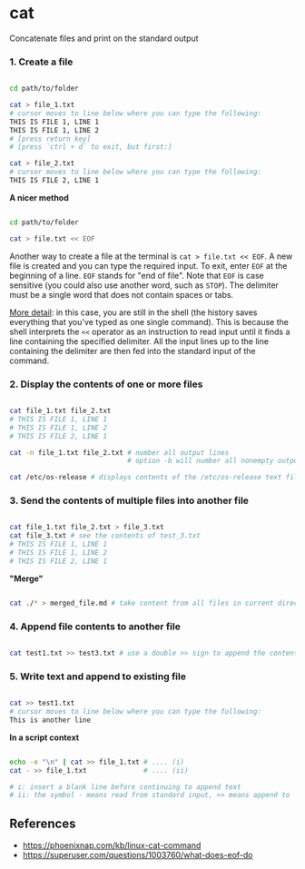 # cat

Concatenate files and print on the standard output

### 1. Create a file

```Bash

cd path/to/folder

cat > file_1.txt
# cursor moves to line below where you can type the following:
THIS IS FILE 1, LINE 1
THIS IS FILE 1, LINE 2
# [press return key]
# [press `ctrl + d` to exit, but first:]

cat > file_2.txt
# cursor moves to line below where you can type the following:
THIS IS FILE 2, LINE 1

```

**A nicer method**

```Bash

cd path/to/folder

cat > file.txt << EOF

```

Another way to create a file at the terminal is `cat > file.txt << EOF`. A new file is created and
you can type the required input. To exit, enter `EOF` at the beginning of a line. `EOF` stands
for "end of file". Note that `EOF` is case sensitive (you could also use another word, such as
`STOP`). The delimiter must be a single word that does not contain spaces or tabs.

[More detail][link_1]: in this case, you are still in the shell (the history saves everything that
you've typed as one single command). This is because the shell interprets the `<<` operator as an
instruction to read input until it finds a line containing the specified delimiter. All the input
lines up to the line containing the delimiter are then fed into the standard input of the
command. 

### 2. Display the contents of one or more files

```Bash

cat file_1.txt file_2.txt
# THIS IS FILE 1, LINE 1
# THIS IS FILE 1, LINE 2
# THIS IS FILE 2, LINE 1

cat -n file_1.txt file_2.txt # number all output lines
                             # option -b will number all nonempty output lines

cat /etc/os-release # displays contents of the /etc/os-release text file 

```

### 3. Send the contents of multiple files into another file

```Bash

cat file_1.txt file_2.txt > file_3.txt
cat file_3.txt # see the contents of test_3.txt
# THIS IS FILE 1, LINE 1
# THIS IS FILE 1, LINE 2
# THIS IS FILE 2, LINE 1

```

**"Merge"**

```Bash

cat ./* > merged_file.md # take content from all files in current directory and output to a file

```

### 4. Append file contents to another file

```Bash

cat test1.txt >> test3.txt # use a double >> sign to append the contents of one file onto another

```

### 5. Write text and append to existing file

```Bash

cat >> test1.txt
# cursor moves to line below where you can type the following:
This is another line

```

**In a script context**

```Bash

echo -e "\n" | cat >> file_1.txt # .... (i)
cat - >> file_1.txt              # .... (ii)

# i: insert a blank line before continuing to append text
# ii: the symbol - means read from standard input, >> means append to

```


<!-- ≈≈≈≈≈≈≈≈≈≈≈≈≈≈≈≈≈≈≈≈≈≈≈≈≈≈≈≈≈≈≈≈≈≈≈≈≈≈≈≈≈≈≈≈≈≈≈≈≈≈≈≈≈≈≈≈≈≈≈≈≈≈≈≈≈≈≈≈≈≈≈≈≈≈≈≈≈≈≈≈≈≈≈≈≈≈≈≈≈≈≈ -->
## References

* https://phoenixnap.com/kb/linux-cat-command
* https://superuser.com/questions/1003760/what-does-eof-do

[link_1]: https://superuser.com/questions/1003760/what-does-eof-do
